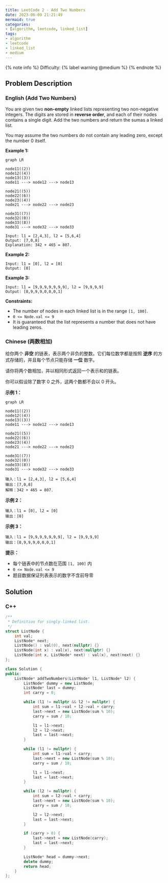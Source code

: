 ```yaml
---
title: LeetCode 2 - Add Two Numbers
date: 2023-06-09 21:21:49
mermaid: true
categories:
- [algorithm, leetcode, linked_list]
tags:
- algorithm
- leetcode
- linked_list
- medium
---
```


{% note info %}
Difficulty: {% label warning @medium %}
{% endnote %}

## Problem Description

### English (Add Two Numbers)

You are given two **non-empty** linked lists representing two non-negative integers. The digits are stored in **reverse order**, and each of their nodes contains a single digit. Add the two numbers and return the sumas a linked list.

You may assume the two numbers do not contain any leading zero, except the number 0 itself.

**Example 1:**

```mermaid
graph LR

node11((2))
node12((4))
node13((3))
node11 ---> node12 ---> node13

node21((5))
node22((6))
node23((4))
node21 ---> node22 ---> node23

node31((7))
node32((0))
node33((8))
node31 ---> node32 ---> node33
```

```log
Input: l1 = [2,4,3], l2 = [5,6,4]
Output: [7,0,8]
Explanation: 342 + 465 = 807.
```

**Example 2:**

```log
Input: l1 = [0], l2 = [0]
Output: [0]
```

**Example 3:**

```log
Input: l1 = [9,9,9,9,9,9,9], l2 = [9,9,9,9]
Output: [8,9,9,9,0,0,0,1]
```

**Constraints:**

- The number of nodes in each linked list is in the range `[1, 100]`.
- `0 <= Node.val <= 9`
- It is guaranteed that the list represents a number that does not have leading zeros.

### Chinese (两数相加)

给你两个 **非空** 的链表，表示两个非负的整数。它们每位数字都是按照 **逆序** 的方式存储的，并且每个节点只能存储 **一位** 数字。

请你将两个数相加，并以相同形式返回一个表示和的链表。

你可以假设除了数字 0 之外，这两个数都不会以 0 开头。

**示例 1：**

```mermaid
graph LR

node11((2))
node12((4))
node13((3))
node11 ---> node12 ---> node13

node21((5))
node22((6))
node23((4))
node21 ---> node22 ---> node23

node31((7))
node32((0))
node33((8))
node31 ---> node32 ---> node33
```

```log
输入：l1 = [2,4,3], l2 = [5,6,4]
输出：[7,0,8]
解释：342 + 465 = 807.
```

**示例 2：**

```log
输入：l1 = [0], l2 = [0]
输出：[0]
```

**示例 3：**

```log
输入：l1 = [9,9,9,9,9,9,9], l2 = [9,9,9,9]
输出：[8,9,9,9,0,0,0,1]
```

**提示：**

- 每个链表中的节点数在范围 `[1, 100]` 内
- `0 <= Node.val <= 9`
- 题目数据保证列表表示的数字不含前导零

## Solution

### C++

```C++
/**
 * Definition for singly-linked list.
 */
struct ListNode {
    int val;
    ListNode* next;
    ListNode() : val(0), next(nullptr) {}
    ListNode(int x) : val(x), next(nullptr) {}
    ListNode(int x, ListNode* next) : val(x), next(next) {}
};

class Solution {
public:
    ListNode* addTwoNumbers(ListNode* l1, ListNode* l2) {
        ListNode* dummy = new ListNode;
        ListNode* last = dummy;
        int carry = 0;

        while (l1 != nullptr && l2 != nullptr) {
            int sum = l1->val + l2->val + carry;
            last->next = new ListNode(sum % 10);
            carry = sum / 10;

            l1 = l1->next;
            l2 = l2->next;
            last = last->next;
        }

        while (l1 != nullptr) {
            int sum = l1->val + carry;
            last->next = new ListNode(sum % 10);
            carry = sum / 10;

            l1 = l1->next;
            last = last->next;
        }

        while (l2 != nullptr) {
            int sum = l2->val + carry;
            last->next = new ListNode(sum % 10);
            carry = sum / 10;

            l2 = l2->next;
            last = last->next;
        }

        if (carry > 0) {
            last->next = new ListNode(carry);
            last = last->next;
        }

        ListNode* head = dummy->next;
        delete dummy;
        return head;
    }
};
```
